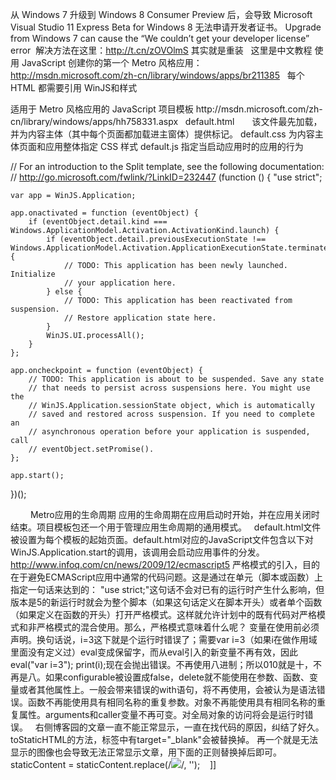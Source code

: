 从 Windows 7 升级到 Windows 8 Consumer Preview 后，会导致 Microsoft Visual Studio 11 Express Beta for Windows 8 无法申请开发者证书。
Upgrade from Windows 7 can cause the “We couldn’t get your developer license” error 
解决方法在这里：http://t.cn/zOVOlmS 其实就是重装
 
这里是中文教程
使用 JavaScript 创建你的第一个 Metro 风格应用：http://msdn.microsoft.com/zh-cn/library/windows/apps/br211385
 
每个 HTML 都需要引用 WinJS和样式
<link href="//Microsoft.WinJS.0.6/css/ui-dark.css" rel="stylesheet"> <script src="//Microsoft.WinJS.0.6/js/base.js"></script> <script src="//Microsoft.WinJS.0.6/js/ui.js"></script>
适用于 Metro 风格应用的 JavaScript 项目模板
http://msdn.microsoft.com/zh-cn/library/windows/apps/hh758331.aspx
 
default.html　　该文件最先加载，并为内容主体（其中每个页面都加载进主窗体）提供标记。
default.css 为内容主体页面和应用整体指定 CSS 样式
default.js 指定当启动应用时的应用的行为

// For an introduction to the Split template, see the following documentation:
// http://go.microsoft.com/fwlink/?LinkID=232447
(function () {
    "use strict";

    var app = WinJS.Application;

    app.onactivated = function (eventObject) {
        if (eventObject.detail.kind === Windows.ApplicationModel.Activation.ActivationKind.launch) {
            if (eventObject.detail.previousExecutionState !== Windows.ApplicationModel.Activation.ApplicationExecutionState.terminated) {
                // TODO: This application has been newly launched. Initialize 
                // your application here.
            } else {
                // TODO: This application has been reactivated from suspension. 
                // Restore application state here.
            }
            WinJS.UI.processAll();
        }
    };

    app.oncheckpoint = function (eventObject) {
        // TODO: This application is about to be suspended. Save any state
        // that needs to persist across suspensions here. You might use the 
        // WinJS.Application.sessionState object, which is automatically
        // saved and restored across suspension. If you need to complete an
        // asynchronous operation before your application is suspended, call
        // eventObject.setPromise(). 
    };

    app.start();
})();


　　
Metro应用的生命周期
应用的生命周期在应用启动时开始，并在应用关闭时结束。项目模板包还一个用于管理应用生命周期的通用模式。
 
default.html文件被设置为每个模板的起始页面。default.html对应的JavaScript文件包含以下对WinJS.Application.start的调用，该调用会启动应用事件的分发。
 
http://www.infoq.com/cn/news/2009/12/ecmascript5
严格模式的引入，目的在于避免ECMAScript应用中通常的代码问题。这是通过在单元（脚本或函数）上指定一句话来达到的：
"use strict;"这句话不会对已有的运行时产生什么影响，但版本是5的新运行时就会为整个脚本（如果这句话定义在脚本开头）或者单个函数（如果定义在函数的开头）打开严格模式。这样就允许计划中的既有代码对严格模式和非严格模式的混合使用。那么，严格模式意味着什么呢？
变量在使用前必须声明。换句话说，i=3这下就是个运行时错误了；需要var i=3（如果i在做作用域里面没有定义过）eval变成保留字，而从eval引入的新变量不再有效，因此eval("var i=3"); print(i);现在会抛出错误。不再使用八进制；所以010就是十，不再是八。如果configurable被设置成false，delete就不能使用在参数、函数、变量或者其他属性上。一般会带来错误的with语句，将不再使用，会被认为是语法错误。函数不再能使用具有相同名称的重复参数。对象不再能使用具有相同名称的重复属性。arguments和caller变量不再可变。对全局对象的访问将会是运行时错误。
 
右侧博客园的文章一直不能正常显示，一直在找代码的原因，纠结了好久。
toStaticHTML的方法，<a>标签中有target="_blank"会被替换掉。
再一个就是无法显示的图像也会导致无法正常显示文章，用下面的正则替换掉后即可。
staticContent = staticContent.replace(/<img src=.*aggbug.*>/, ''); 
 
]]